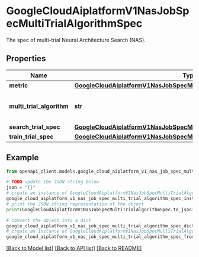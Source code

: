 # GoogleCloudAiplatformV1NasJobSpecMultiTrialAlgorithmSpec

The spec of multi-trial Neural Architecture Search (NAS).

## Properties

Name | Type | Description | Notes
------------ | ------------- | ------------- | -------------
**metric** | [**GoogleCloudAiplatformV1NasJobSpecMultiTrialAlgorithmSpecMetricSpec**](GoogleCloudAiplatformV1NasJobSpecMultiTrialAlgorithmSpecMetricSpec.md) |  | [optional] 
**multi_trial_algorithm** | **str** | The multi-trial Neural Architecture Search (NAS) algorithm type. Defaults to &#x60;REINFORCEMENT_LEARNING&#x60;. | [optional] 
**search_trial_spec** | [**GoogleCloudAiplatformV1NasJobSpecMultiTrialAlgorithmSpecSearchTrialSpec**](GoogleCloudAiplatformV1NasJobSpecMultiTrialAlgorithmSpecSearchTrialSpec.md) |  | [optional] 
**train_trial_spec** | [**GoogleCloudAiplatformV1NasJobSpecMultiTrialAlgorithmSpecTrainTrialSpec**](GoogleCloudAiplatformV1NasJobSpecMultiTrialAlgorithmSpecTrainTrialSpec.md) |  | [optional] 

## Example

```python
from openapi_client.models.google_cloud_aiplatform_v1_nas_job_spec_multi_trial_algorithm_spec import GoogleCloudAiplatformV1NasJobSpecMultiTrialAlgorithmSpec

# TODO update the JSON string below
json = "{}"
# create an instance of GoogleCloudAiplatformV1NasJobSpecMultiTrialAlgorithmSpec from a JSON string
google_cloud_aiplatform_v1_nas_job_spec_multi_trial_algorithm_spec_instance = GoogleCloudAiplatformV1NasJobSpecMultiTrialAlgorithmSpec.from_json(json)
# print the JSON string representation of the object
print(GoogleCloudAiplatformV1NasJobSpecMultiTrialAlgorithmSpec.to_json())

# convert the object into a dict
google_cloud_aiplatform_v1_nas_job_spec_multi_trial_algorithm_spec_dict = google_cloud_aiplatform_v1_nas_job_spec_multi_trial_algorithm_spec_instance.to_dict()
# create an instance of GoogleCloudAiplatformV1NasJobSpecMultiTrialAlgorithmSpec from a dict
google_cloud_aiplatform_v1_nas_job_spec_multi_trial_algorithm_spec_from_dict = GoogleCloudAiplatformV1NasJobSpecMultiTrialAlgorithmSpec.from_dict(google_cloud_aiplatform_v1_nas_job_spec_multi_trial_algorithm_spec_dict)
```
[[Back to Model list]](../README.md#documentation-for-models) [[Back to API list]](../README.md#documentation-for-api-endpoints) [[Back to README]](../README.md)



